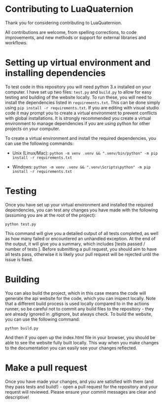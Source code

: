 # Contributing to LuaQuaternion

Thank you for considering contributing to LuaQuaternion. 

All contributions are welcome, from spelling corrections, to code improvements,
and new methods or support for external libraries and workflows.

# Setting up virtual environment and installing dependencies

To test code in this repository you will need python 3.x installed on your
computer. I have set up two files: `test.py` and `build.py` to allow for
easy testing and building of the website locally. To run these, you will
need to install the dependencies listed in `requirements.txt`. This can
be done simply using `pip install -r requirements.txt`. If you are editing
with visual studio code it may prompt you to create a virtual environment
to prevent conflicts with global installations. It is strongly recommended
you create a virtual environment to manage dependencies if you are using
python for other projects on your computer.

To create a virtual environment and install the required dependencies, you
can use the following commands:

- Unix (Linux/Mac):
`python -m venv .venv && ".venv/bin/python" -m pip install -r requirements.txt`

- Windows:
`python -m venv .venv && ".venv\Scripts\python" -m pip install -r requirements.txt`

# Testing

Once you have set up your virtual environment and installed the required
dependencies, you can test any changes you have made with the following
(assuming you are at the root of the project):

`python test.py`

This command will give you a detailed output of all tests completed,
as well as how many failed or encountered an unhandled exception.
At the end of the output, it will give you a summary, which includes
\[tests passed / number of tests \].
Before submitting a pull request, you should aim to have all tests pass,
otherwise it is likely your pull request will be rejected until the issue is
fixed.

# Building

You can also build the project, which in this case means the code will generate
the api website for the code, which you can inspect locally. Note that a
different build process is used locally compared to in the actions runner,
so be careful not to commit any build files to the repository - they are
already ignored in .gitignore, but always check. To build the website,
you can use the following command:

`python build.py`

And then if you open up the index.html file in your browser, you should be
able to see the website fully built locally. This way when you make changes
to the documentation you can easily see your changes reflected.


# Make a pull request

Once you have made your changes, and you are satisfied with them (and they
pass tests and build!) - open a pull request for the repository and your
request will reviewed. Please ensure your commit messages are clear and 
descriptive!
